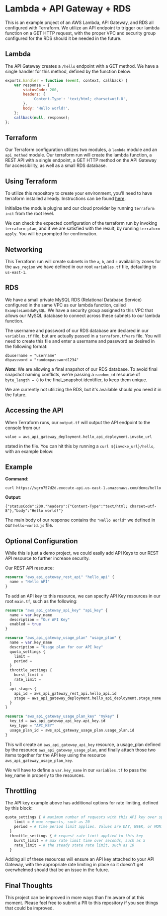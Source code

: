 # Lambda + API Gateway + RDS

This is an example project of an AWS Lambda, API Gateway, and RDS all configured with Terraform. We utilize an API endpoint to trigger our lambda function on a GET HTTP request, with the proper VPC and security group configured for the RDS should it be needed in the future.

## Lambda

The API Gateway creates a `/hello` endpoint with a GET method. We have a single handler for this method, defined by the function below:
```js
exports.handler = function (event, context, callback) {
    var response = {
        statusCode: 200,
        headers: {
            'Content-Type': 'text/html; charset=utf-8',
        },
        body: 'Hello world!',
    };
    callback(null, response);
};
```

## Terraform
Our Terraform configuration utilizes two modules, a `lambda` module and an `api_method` module. Our terraform run will create the lambda function, a REST API with a single endpoint, a GET HTTP method on the API Gateway for accessibility, as well as a small RDS database.

## Using Terraform
To utilize this repository to create your environment, you'll need to have terraform installed already. Instructions can be found [here](https://learn.hashicorp.com/tutorials/terraform/install-cli).

Initialize the module plugins and our cloud provider by running `terraform init` from the root level.

We can check the expected configuration of the terraform run by invoking `terraform plan`, and if we are satisfied with the result, by running `terraform apply`. You will be prompted for confirmation.

## Networking
This Terraform run will create subnets in the `a`, `b`, and `c` availability zones for the `aws_region` we have defined in our root `variables.tf` file, defaulting to `us-east-1`. 

## RDS
We have a small private MySQL RDS (Relational Database Service) configured in the same VPC as our lambda function, called `ExampleLambdaMySQL`. We have a security group assigned to this VPC that allows our MySQL database to connect across these subnets to our lambda function.

The username and password of our RDS database are declared in our `variables.tf` file, but are actually passed in a `terraform.tfvars` file. You will need to create this file and enter a username and password as desired in the following format:

```
dbusername = "username"
dbpassword = "randompassword1234"
```

**_Note_**: We are allowing a final snapshot of our RDS database. To avoid final snapshot naming conflicts, we're passing a `random_id` resource of `byte_length = 8` to the final_snapshot identifier, to keep them unique.

We are currently not utilizing the RDS, but it's available should you need it in the future.

## Accessing the API
When Terraform runs, our `output.tf` will output the API endpoint to the console from our 
```
value = aws_api_gateway_deployment.hello_api_deployment.invoke_url
```

stated in the file. You can hit this by running a `curl ${invoke_url}/hello`, with an example below:

## Example

**Command**: 
```
curl https://sgrn757d2d.execute-api.us-east-1.amazonaws.com/demo/hello
```

**Output**: 
```
{"statusCode":200,"headers":{"Content-Type":"text/html; charset=utf-8"},"body":"Hello world!"}
```

The main body of our response contains the `"Hello World"` we defined in our `hello-world.js` file.

## Optional Configuration
While this is just a demo project, we could easily add API Keys to our REST API resource to further increase security.


Our REST API resource:
```terraform
resource "aws_api_gateway_rest_api" "hello_api" {
  name = "Hello API"
}
```

To add an API key to this resource, we can specify API Key resources in our root `main.tf`, such as the following:

```terraform
resource "aws_api_gateway_api_key" "api_key" {
  name = var.key_name
  description = "Our API Key"
  enabled = true
}

resource "aws_api_gateway_usage_plan" "usage_plan" {
  name = var.key_name
  description = "Usage plan for our API key"
  quota_settings { 
    limit = 
    period = 
  }
  throttle_settings {
    burst_limit = 
    rate_limit = 
  }
  api_stages {
    api_id = aws_api_gateway_rest_api.hello_api.id
    stage = aws_api_gateway_deployment.hello_api_deployment.stage_name
  }
}

resource "aws_api_gateway_usage_plan_key" "mykey" {
  key_id = aws_api_gateway_api_key.api_key.id
  key_type = "API_KEY"
  usage_plan_id = aws_api_gateway_usage_plan.usage_plan.id
}
```

This will create an `aws_api_gateway_api_key` resource, a usage_plan defined by the resource `aws_api_gateway_usage_plan`, and finally attach those two items together for the API key using the resource `aws_api_gateway_usage_plan_key`.

We will have to define a `var.key_name` in our `variables.tf` to pass the key_name in properly to the resources.

## Throttling
The API key example above has additional options for rate limiting, defined by this block:
```terraform
quota_settings { # maximum number of requests with this API key over specified time interval
    limit = # max requests, such as 20
    period = # time period limit applies. Values are DAY, WEEK, or MONTH
  }
  throttle_settings { # request rate limit applied to this key
    burst_limit = # max rate limit time over seconds, such as 5
    rate_limit = # the steady state rate limit, such as 10
  }
```

Adding all of these resources will ensure an API key attached to your API Gateway, with the appropriate rate limiting in place so it doesn't get overwhelmed should that be an issue in the future.

## Final Thoughts
This project can be improved in more ways than I'm aware of at this moment. Please feel free to submit a PR to this repository if you see things that could be improved.

